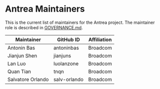 # Antrea Maintainers

This is the current list of maintainers for the Antrea project. The maintainer
role is described in [GOVERNANCE.md](GOVERNANCE.md).

| Maintainer | GitHub ID | Affiliation |
| ---------- | --------- | ----------- |
| Antonin Bas | antoninbas | Broadcom |
| Jianjun Shen | jianjuns | Broadcom |
| Lan Luo | luolanzone | Broadcom |
| Quan Tian | tnqn | Broadcom |
| Salvatore Orlando | salv-orlando | Broadcom |
